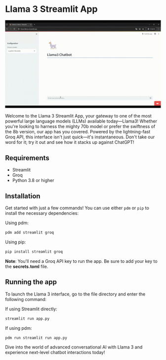 # Llama 3 Streamlit App

![Inference Example](images/Llama3_chatbot_demo2.gif)

Welcome to the Llama 3 Streamlit App, your gateway to one of the most powerful large language models (LLMs) available today—Llama3! Whether you're looking to harness the mighty 70b model or prefer the swiftness of the 8b version, our app has you covered. Powered by the lightning-fast Groq API, this interface isn't just quick—it's instantaneous. Don't take our word for it; try it out and see how it stacks up against ChatGPT!

## Requirements
- Streamlit
- Groq 
- Python 3.8 or higher

## Installation
Get started with just a few commands! You can use either `pdm` or `pip` to install the necessary dependencies:

Using pdm:
```bash
pdm add streamlit groq
```

Using pip:
```bash
pip install streamlit groq
```
**Note**: You'll need a Groq API key to run the app. Be sure to add your key to the **secrets.toml** file.

## Running the app
To launch the Llama 3 interface, go to the file directory and enter the following command:

If using Streamlit directly:
```bash
streamlit run app.py
```
If using pdm:

```bash
pdm run streamlit run app.py
```

Dive into the world of advanced conversational AI with Llama 3 and experience next-level chatbot interactions today!

